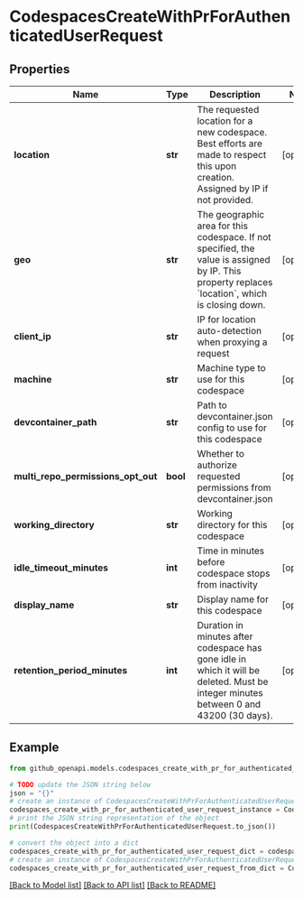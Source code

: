 # CodespacesCreateWithPrForAuthenticatedUserRequest


## Properties

Name | Type | Description | Notes
------------ | ------------- | ------------- | -------------
**location** | **str** | The requested location for a new codespace. Best efforts are made to respect this upon creation. Assigned by IP if not provided. | [optional] 
**geo** | **str** | The geographic area for this codespace. If not specified, the value is assigned by IP. This property replaces &#x60;location&#x60;, which is closing down. | [optional] 
**client_ip** | **str** | IP for location auto-detection when proxying a request | [optional] 
**machine** | **str** | Machine type to use for this codespace | [optional] 
**devcontainer_path** | **str** | Path to devcontainer.json config to use for this codespace | [optional] 
**multi_repo_permissions_opt_out** | **bool** | Whether to authorize requested permissions from devcontainer.json | [optional] 
**working_directory** | **str** | Working directory for this codespace | [optional] 
**idle_timeout_minutes** | **int** | Time in minutes before codespace stops from inactivity | [optional] 
**display_name** | **str** | Display name for this codespace | [optional] 
**retention_period_minutes** | **int** | Duration in minutes after codespace has gone idle in which it will be deleted. Must be integer minutes between 0 and 43200 (30 days). | [optional] 

## Example

```python
from github_openapi.models.codespaces_create_with_pr_for_authenticated_user_request import CodespacesCreateWithPrForAuthenticatedUserRequest

# TODO update the JSON string below
json = "{}"
# create an instance of CodespacesCreateWithPrForAuthenticatedUserRequest from a JSON string
codespaces_create_with_pr_for_authenticated_user_request_instance = CodespacesCreateWithPrForAuthenticatedUserRequest.from_json(json)
# print the JSON string representation of the object
print(CodespacesCreateWithPrForAuthenticatedUserRequest.to_json())

# convert the object into a dict
codespaces_create_with_pr_for_authenticated_user_request_dict = codespaces_create_with_pr_for_authenticated_user_request_instance.to_dict()
# create an instance of CodespacesCreateWithPrForAuthenticatedUserRequest from a dict
codespaces_create_with_pr_for_authenticated_user_request_from_dict = CodespacesCreateWithPrForAuthenticatedUserRequest.from_dict(codespaces_create_with_pr_for_authenticated_user_request_dict)
```
[[Back to Model list]](../README.md#documentation-for-models) [[Back to API list]](../README.md#documentation-for-api-endpoints) [[Back to README]](../README.md)


